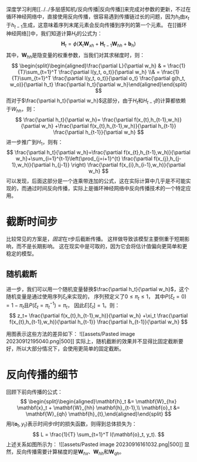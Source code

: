 深度学习利用[[../../多层感知机/反向传播|反向传播]]来完成对参数的更新，不过在循环神经网络中，直接使用反向传播，很容易遇到传播链过长的问题，因为$h_t$由$x_t$于$h_{t-1}$生成，这意味着序列末尾元素会反向传播到序列的第一个元素。
在[[循环神经网络]]中，我们知道计算$H_t$的公式为：
$$
\mathbf{H}_t = \phi(\mathbf{X}_t \mathbf{W}_{xh} + \mathbf{H}_{t-1} \mathbf{W}_{hh}  + \mathbf{b}_h)
$$
其中，$\mathbf{W}_{hh}$是隐变量的权重参数，当我们对其求梯度时，则：
$$
\begin{split}\begin{aligned}\frac{\partial L}{\partial w_h}  & = \frac{1}{T}\sum_{t=1}^T \frac{\partial l(y_t, o_t)}{\partial w_h}  \\& = \frac{1}{T}\sum_{t=1}^T \frac{\partial l(y_t, o_t)}{\partial o_t} \frac{\partial g(h_t, w_o)}{\partial h_t}  \frac{\partial h_t}{\partial w_h}\end{aligned}\end{split}
$$
而对于$\frac{\partial h_t}{\partial w_h}$这部分，由于$H_t$和$H_{t-1}$的计算都依赖于$W_{hh}$，则：
$$
\frac{\partial h_t}{\partial w_h}= \frac{\partial f(x_{t},h_{t-1},w_h)}{\partial w_h} +\frac{\partial f(x_{t},h_{t-1},w_h)}{\partial h_{t-1}} \frac{\partial h_{t-1}}{\partial w_h}
$$
进一步推广到$H_1$，则有：
$$
\frac{\partial h_t}{\partial w_h}=\frac{\partial f(x_{t},h_{t-1},w_h)}{\partial w_h}+\sum_{i=1}^{t-1}\left(\prod_{j=i+1}^{t} \frac{\partial f(x_{j},h_{j-1},w_h)}{\partial h_{j-1}} \right) \frac{\partial f(x_{i},h_{i-1},w_h)}{\partial w_h}
$$
可以发现，后面这部分是一个连乘带连加的公式，这在实际计算中几乎是不可能实现的，而通过时间反向传播，实际上是循环神经网络中反向传播技术的一个特定应用。

# 截断时间步
比较常见的方案是，*固定*在$\tau$步后截断传播。 这样做导致该模型主要侧重于短期影响，而不是长期影响。 这在现实中是可取的，因为它会将估计值偏向更简单和更稳定的模型。

## 随机截断
进一步，我们可以用一个随机变量替换$\frac{\partial h_t}{\partial w_h}$，这个随机变量是通过使用序列$\xi_t$来实现的， 序列预定义了$0 \leq \pi_t \leq 1$， 其中$P(\xi_t = 0) = 1-\pi_t$且$P(\xi_t = \pi_t^{-1}) = \pi_t$， 因此$E[\xi_t] = 1$。则：
$$
z_t= \frac{\partial f(x_{t},h_{t-1},w_h)}{\partial w_h} +\xi_t \frac{\partial f(x_{t},h_{t-1},w_h)}{\partial h_{t-1}} \frac{\partial h_{t-1}}{\partial w_h}
$$

用图表示这些方法的差异如下：
![[assets/Pasted image 20230912195040.png|500]]
实际上，随机截断的效果并不显得比固定截断要好，所以大部分情况下，会使用更简单的固定截断。

# 反向传播的细节
回顾下前向传播的公式：
$$
\begin{split}\begin{aligned}\mathbf{h}_t &= \mathbf{W}_{hx} \mathbf{x}_t + \mathbf{W}_{hh} \mathbf{h}_{t-1},\\
\mathbf{o}_t &= \mathbf{W}_{qh} \mathbf{h}_{t},\end{aligned}\end{split}
$$
用$l(\mathbf{o}_t, y_t)$表示时间步$t$时的损失函数，则得到总体损失为：
$$
L = \frac{1}{T} \sum_{t=1}^T l(\mathbf{o}_t, y_t).
$$
上述关系如图所示为：
![[assets/Pasted image 20230916161032.png|500]]
显然，反向传播需要计算梯度的是$\mathbf{W}_{hx}$、$\mathbf{W}_{hh}$和$\mathbf{W}_{qh}$。
